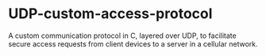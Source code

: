 # UDP-custom-access-protocol
A custom communication protocol in C, layered over UDP, to facilitate secure access requests from client devices to a server in a cellular network.
